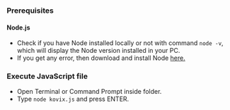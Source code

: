 
### Prerequisites
#### Node.js
- Check if you have Node installed locally or not with command `node -v`, which will display the Node version installed in your PC.
- If you get any error, then download and install Node [here.](https://nodejs.org/en/download/)

### Execute JavaScript file
- Open Terminal or Command Prompt inside folder.
- Type `node kovix.js` and press ENTER.
